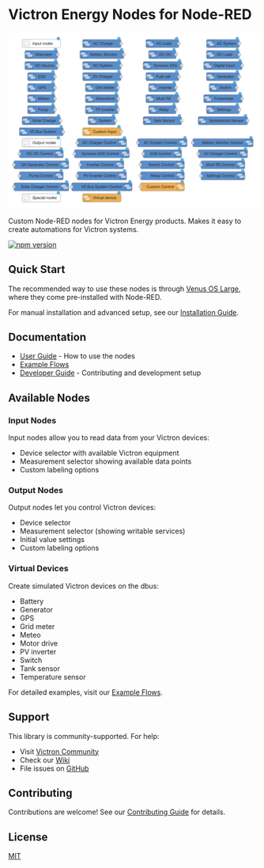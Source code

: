 # Victron Energy Nodes for Node-RED

![Node palette](docs/images/node-palette.png)

Custom Node-RED nodes for Victron Energy products. Makes it easy to create automations for Victron systems.

[![npm version](https://badge.fury.io/js/%40victronenergy%2Fnode-red-contrib-victron.svg)](https://badge.fury.io/js/%40victronenergy%2Fnode-red-contrib-victron)

## Quick Start

The recommended way to use these nodes is through [Venus OS Large](https://www.victronenergy.com/live/venus-os:large), where they come pre-installed with Node-RED.

For manual installation and advanced setup, see our [Installation Guide](https://github.com/victronenergy/node-red-contrib-victron/blob/master/docs/INSTALL.md).

## Documentation

- [User Guide](https://github.com/victronenergy/node-red-contrib-victron/blob/master/docs/USER_GUIDE.md) - How to use the nodes
- [Example Flows](https://github.com/victronenergy/node-red-contrib-victron/wiki/Example-Flows)
- [Developer Guide](https://github.com/victronenergy/node-red-contrib-victron/blob/master/docs/DEVELOPMENT.md) - Contributing and development setup

## Available Nodes

### Input Nodes
Input nodes allow you to read data from your Victron devices:
- Device selector with available Victron equipment
- Measurement selector showing available data points
- Custom labeling options

### Output Nodes
Output nodes let you control Victron devices:
- Device selector
- Measurement selector (showing writable services)
- Initial value settings
- Custom labeling options

### Virtual Devices
Create simulated Victron devices on the dbus:
- Battery
- Generator
- GPS
- Grid meter
- Meteo
- Motor drive
- PV inverter
- Switch
- Tank sensor
- Temperature sensor

For detailed examples, visit our [Example Flows](https://github.com/victronenergy/node-red-contrib-victron/wiki/Example-Flows).

## Support

This library is community-supported. For help:
- Visit [Victron Community](https://community.victronenergy.com)
- Check our [Wiki](https://github.com/victronenergy/node-red-contrib-victron/wiki)
- File issues on [GitHub](https://github.com/victronenergy/node-red-contrib-victron/issues)

## Contributing

Contributions are welcome! See our [Contributing Guide](https://github.com/victronenergy/node-red-contrib-victron/blob/master/CONTRIBUTING.md) for details.

## License

[MIT](https://github.com/victronenergy/node-red-contrib-victron/blob/master/LICENSE)

